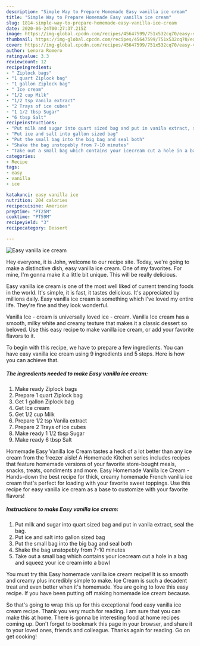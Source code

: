 ```yaml
---
description: "Simple Way to Prepare Homemade Easy vanilla ice cream"
title: "Simple Way to Prepare Homemade Easy vanilla ice cream"
slug: 1814-simple-way-to-prepare-homemade-easy-vanilla-ice-cream
date: 2020-06-24T00:27:37.215Z
image: https://img-global.cpcdn.com/recipes/45647599/751x532cq70/easy-vanilla-ice-cream-recipe-main-photo.jpg
thumbnail: https://img-global.cpcdn.com/recipes/45647599/751x532cq70/easy-vanilla-ice-cream-recipe-main-photo.jpg
cover: https://img-global.cpcdn.com/recipes/45647599/751x532cq70/easy-vanilla-ice-cream-recipe-main-photo.jpg
author: Lenora Romero
ratingvalue: 3.3
reviewcount: 12
recipeingredient:
- " Ziplock bags"
- "1 quart Ziplock bag"
- "1 gallon Ziplock bag"
- " Ice cream"
- "1/2 cup Milk"
- "1/2 tsp Vanila extract"
- "2 Trays of ice cubes"
- "1 1/2 tbsp Sugar"
- "6 tbsp Salt"
recipeinstructions:
- "Put milk and sugar into quart sized bag and put in vanila extract, seal the bag."
- "Put ice and salt into gallon sized bag"
- "Put the small bag into the big bag and seal both"
- "Shake the bag unstopebly from 7-10 minutes"
- "Take out a small bag which contains your icecream cut a hole in a bag and squeez your ice cream into a bowl"
categories:
- Recipe
tags:
- easy
- vanilla
- ice

katakunci: easy vanilla ice 
nutrition: 204 calories
recipecuisine: American
preptime: "PT25M"
cooktime: "PT59M"
recipeyield: "3"
recipecategory: Dessert

---
```



![Easy vanilla ice cream](https://img-global.cpcdn.com/recipes/45647599/751x532cq70/easy-vanilla-ice-cream-recipe-main-photo.jpg)

Hey everyone, it is John, welcome to our recipe site. Today, we're going to make a distinctive dish, easy vanilla ice cream. One of my favorites. For mine, I'm gonna make it a little bit unique. This will be really delicious.

Easy vanilla ice cream is one of the most well liked of current trending foods in the world. It's simple, it is fast, it tastes delicious. It's appreciated by millions daily. Easy vanilla ice cream is something which I've loved my entire life. They're fine and they look wonderful.

Vanilla Ice - cream is universally loved ice - cream. Vanilla Ice cream has a smooth, milky white and creamy texture that makes it a classic dessert so beloved. Use this easy recipe to make vanilla ice cream, or add your favorite flavors to it.


To begin with this recipe, we have to prepare a few ingredients. You can have easy vanilla ice cream using 9 ingredients and 5 steps. Here is how you can achieve that.

<!--inarticleads1-->

##### The ingredients needed to make Easy vanilla ice cream:

1. Make ready  Ziplock bags
1. Prepare 1 quart Ziplock bag
1. Get 1 gallon Ziplock bag
1. Get  Ice cream
1. Get 1/2 cup Milk
1. Prepare 1/2 tsp Vanila extract
1. Prepare 2 Trays of ice cubes
1. Make ready 1 1/2 tbsp Sugar
1. Make ready 6 tbsp Salt


Homemade Easy Vanilla Ice Cream tastes a heck of a lot better than any ice cream from the freezer aisle! A Homemade Kitchen series includes recipes that feature homemade versions of your favorite store-bought meals, snacks, treats, condiments and more. Easy Homemade Vanilla Ice Cream - Hands-down the best recipe for thick, creamy homemade French vanilla ice cream that&#39;s perfect for loading with your favorite sweet toppings. Use this recipe for easy vanilla ice cream as a base to customize with your favorite flavors! 

<!--inarticleads2-->

##### Instructions to make Easy vanilla ice cream:

1. Put milk and sugar into quart sized bag and put in vanila extract, seal the bag.
1. Put ice and salt into gallon sized bag
1. Put the small bag into the big bag and seal both
1. Shake the bag unstopebly from 7-10 minutes
1. Take out a small bag which contains your icecream cut a hole in a bag and squeez your ice cream into a bowl


You must try this Easy homemade vanilla ice cream recipe! It is so smooth and creamy plus incredibly simple to make. Ice Cream is such a decadent treat and even better when it&#39;s homemade. You are going to love this easy recipe. If you have been putting off making homemade ice cream because. 

So that's going to wrap this up for this exceptional food easy vanilla ice cream recipe. Thank you very much for reading. I am sure that you can make this at home. There is gonna be interesting food at home recipes coming up. Don't forget to bookmark this page in your browser, and share it to your loved ones, friends and colleague. Thanks again for reading. Go on get cooking!
